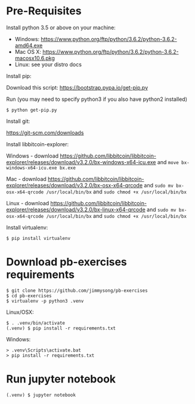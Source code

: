 # Pre-Requisites

Install python 3.5 or above on your machine:

 * Windows: https://www.python.org/ftp/python/3.6.2/python-3.6.2-amd64.exe
 * Mac OS X: https://www.python.org/ftp/python/3.6.2/python-3.6.2-macosx10.6.pkg
 * Linux: see your distro docs

Install pip:

Download this script: https://bootstrap.pypa.io/get-pip.py

Run (you may need to specify python3 if you also have python2 installed)

    $ python get-pip.py

Install git:

https://git-scm.com/downloads

Install libbitcoin-explorer:

Windows - download https://github.com/libbitcoin/libbitcoin-explorer/releases/download/v3.2.0/bx-windows-x64-icu.exe and `move bx-windows-x64-icu.exe bx.exe`

Mac - download https://github.com/libbitcoin/libbitcoin-explorer/releases/download/v3.2.0/bx-osx-x64-qrcode and `sudo mv bx-osx-x64-qrcode /usr/local/bin/bx` and `sudo chmod +x /usr/local/bin/bx`

Linux - download https://github.com/libbitcoin/libbitcoin-explorer/releases/download/v3.2.0/bx-linux-x64-qrcode and `sudo mv bx-osx-x64-qrcode /usr/local/bin/bx` and `sudo chmod +x /usr/local/bin/bx`

Install virtualenv:

    $ pip install virtualenv

# Download pb-exercises requirements

    $ git clone https://github.com/jimmysong/pb-exercises
    $ cd pb-exercises
    $ virtualenv -p python3 .venv

Linux/OSX:

    $ . .venv/bin/activate
    (.venv) $ pip install -r requirements.txt

Windows:

    > .venv\Scripts\activate.bat
    > pip install -r requirements.txt

# Run jupyter notebook

    (.venv) $ jupyter notebook
